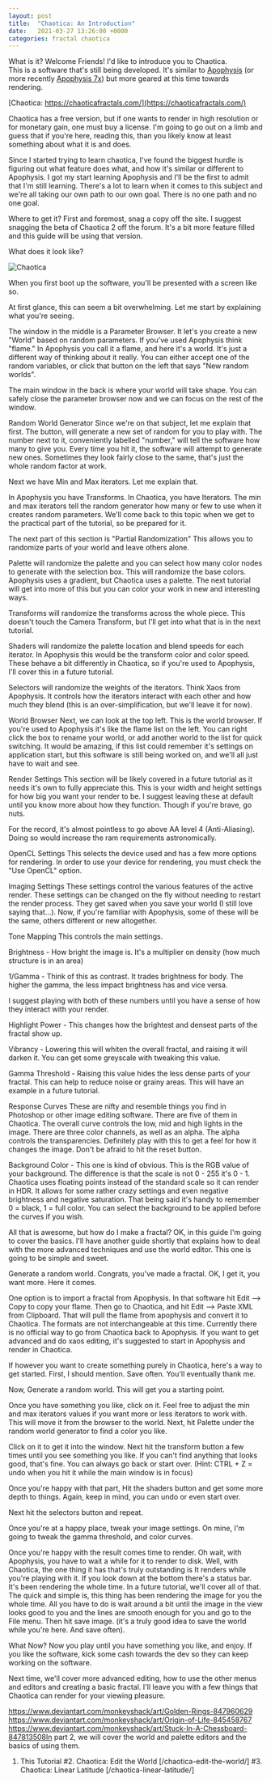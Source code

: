 ```yaml
---
layout: post
title:  "Chaotica: An Introduction"
date:   2021-03-27 13:26:00 +0000
categories: fractal chaotica
---
```


What is it?
Welcome Friends!  I'd like to introduce you to Chaotica.  
This is a software that's still being developed.  It's similar to [Apophysis](https://sourceforge.net/projects/apophysis/) (or more recently [Apophysis 7x](https://sourceforge.net/projects/apophysis7x/)) but more geared at this time towards rendering.

[Chaotica: https://chaoticafractals.com/](https://chaoticafractals.com/)

Chaotica has a free version, but if one wants to render in high resolution or
for monetary gain, one must buy a license.  I'm going to go out on a limb and
guess that if you're here, reading this, than you likely know at least something
about what it is and does.

Since I started trying to learn chaotica, I've found the biggest hurdle is
figuring out what feature does what, and how it's similar or different to
Apophysis.  I got my start learning Apophysis and I'll be the first to admit
that I'm still learning.  There's a lot to learn when it comes to this subject
and we're all taking our own path to our own goal.  There is no one path and no
one goal.

Where to get it?
First and foremost, snag a copy off the site. I suggest snagging the beta of
Chaotica 2 off the forum.  It's a bit more feature filled and this guide will be
using that version.

What does it look like?

![Chaotica]({site.url}/assets/images/chaotica_2021-03-27_13-47-00.png)

When you first boot up the software, you'll be presented with a screen like so.

At first glance, this can seem a bit overwhelming.  Let me start by
explaining what you're seeing.

The window in the middle is a Parameter Browser.  It let's you create a new
"World" based on random parameters.  If you've used Apophysis think "flame."  In
Apophysis you call it a flame, and here it's a world.  It's just a different way
of thinking about it really.  You can either accept one of the random variables,
or click that button on the left that says "New random worlds".

The main window in the back is where your world will take shape.  You can safely
close the parameter browser now and we can focus on the rest of the window.

Random World Generator
Since we're on that subject, let me explain that first.  The button, will
generate a new set of random for you to play with.  The number next to it,
conveniently labelled "number," will tell the software how many to give you.
 Every time you hit it, the software will attempt to generate new ones.
 Sometimes they look fairly close to the same, that's just the whole random
factor at work.

Next we have Min and Max iterators.  Let me explain that.

In Apophysis you have Transforms.  In Chaotica, you have Iterators.  The min and
max iterators tell the random generator how many or few to use when it creates
random parameters.  We'll come back to this topic when we get to the practical
part of the tutorial, so be prepared for it.

The next part of this section is "Partial Randomization"  This allows you to
randomize parts of your world and leave others alone.

Palette will randomize the palette and you can select how many color nodes to
generate with the selection box.  This will randomize the base colors.
 Apophysis uses a gradient, but Chaotica uses a palette.  The next tutorial will
get into more of this but you can color your work in new and interesting ways.

Transforms will randomize the transforms across the whole piece.  This doesn't
touch the Camera Transform, but I'll get into what that is in the next tutorial.

Shaders will randomize the palette location and blend speeds for each iterator.
 In Apophysis this would be the transform color and color speed.  These behave a
bit differently in Chaotica, so if you're used to Apophysis, I'll cover this in
a future tutorial.

Selectors will randomize the weights of the iterators.  Think Xaos from
Apophysis. It controls how the iterators interact with each other and how much
they blend (this is an over-simplification, but we'll leave it for now).

World Browser
Next, we can look at the top left.  This is the world browser.  If you're used
to Apophysis it's like the flame list on the left.  You can right click the box
to rename your world, or add another world to the list for quick switching.  It
would be amazing, if this list could remember it's settings on application
start, but this software is still being worked on, and we'll all just have to
wait and see.

Render Settings
This section will be likely covered in a future tutorial as it needs it's own to
fully appreciate this.  This is your width and height settings for how big you
want your render to be.  I suggest leaving these at default until you know more
about how they function.  Though if you're brave, go nuts.

For the record, it's almost pointless to go above AA level 4 (Anti-Aliasing).
 Doing so would increase the ram requirements astronomically.

OpenCL Settings
This selects the device used and has a few more options for rendering.  In order
to use your device for rendering, you must check the "Use OpenCL" option.

Imaging Settings
These settings control the various features of the active render.  These
settings can be changed on the fly without needing to restart the render
process.  They get saved when you save your world (I still love saying that...).
 Now, if you're familiar with Apophysis, some of these will be the same, others
different or new altogether.

Tone Mapping
This controls the main settings.

Brightness - How bright the image is.  It's a multiplier on density (how much
structure is in an area)

1/Gamma - Think of this as contrast. It trades brightness for body.  The higher
the gamma, the less impact brightness has and vice versa.

I suggest playing with both of these numbers until you have a sense of how they
interact with your render.

Highlight Power - This changes how the brightest and densest parts of the
fractal show up.

Vibrancy - Lowering this will whiten the overall fractal, and raising it will
darken it.  You can get some greyscale with tweaking this value.

Gamma Threshold - Raising this value hides the less dense parts of your fractal.
This can help to reduce noise or grainy areas.  This will have an example in a
future tutorial.

Response Curves
These are nifty and resemble things you find in Photoshop or other image editing
software.  There are five of them in Chaotica.  The overall curve controls the
low, mid and high lights in the image.  There are three color channels, as well
as an alpha.  The alpha controls the transparencies.  Definitely play with this
to get a feel for how it changes the image.  Don't be afraid to hit the reset
button.

Background Color - This one is kind of obvious.  This is the RGB value of your
background.  The difference is that the scale is not 0 - 255 it's 0 - 1.
 Chaotica uses floating points instead of the standard scale so it can render in
HDR.  It allows for some rather crazy settings and even negative brightness and
negative saturation. That being said it's handy to remember 0 = black, 1 = full
color.  You can select the background to be applied before the curves if you
wish.

All that is awesome, but how do I make a fractal?
OK, in this guide I'm going to cover the basics.  I'll have another guide
shortly that explains how to deal with the more advanced techniques and use the
world editor.  This one is going to be simple and sweet.

Generate a random world.  Congrats, you've made a fractal.  OK, I get it, you
want more.  Here it comes.

One option is to import a fractal from Apophysis.  In that software hit Edit -->
Copy to copy your flame.  Then go to Chaotica, and hit Edit --> Paste XML from
Clipboard.  That will pull the flame from apophysis and convert it to Chaotica.
 The formats are not interchangeable at this time.  Currently there is no
official way to go from Chaotica back to Apophysis.  If you want to get advanced
and do xaos editing, it's suggested to start in Apophysis and render in
Chaotica.

If however you want to create something purely in Chaotica, here's a way to get
started.  First, I should mention.  Save often.  You'll eventually thank me.

Now, Generate a random world.  This will get you a starting point.

Once you have something you like, click on it.  Feel free to adjust the min and
max iterators values if you want more or less iterators to work with.  This will
move it from the browser to the world.  Next, hit Palette under the random world
generator to find a color you like.

Click on it to get it into the window.  Next hit the transform button a few
times until you see something you like. If you can't find anything that looks
good, that's fine.  You can always go back or start over.  (Hint: CTRL + Z =
undo when you hit it while the main window is in focus)

Once you're happy with that part, Hit the shaders button and get some more depth
to things.  Again, keep in mind, you can undo  or even start over.

Next hit the selectors button and repeat.

Once you're at a happy place, tweak your image settings.  On mine, I'm going to
tweak the gamma threshold, and color curves.

Once you're happy with the result comes time to render.  Oh wait, with
Apophysis, you have to wait a while for it to render to disk.  Well, with
Chaotica, the one thing it has that's truly outstanding is It renders while
you're playing with it.  If you look down at the bottom there's a status bar.
 It's been rendering the whole time.  In a  future tutorial, we'll cover all of
that.  The quick and simple is, this thing has been rendering the image for you
the whole time.  All you have to do is wait around a bit until the image in the
view looks good to you and the lines are smooth enough for you and go to the
File menu.  Then hit save image. (it's a truly good idea to save the world
while you're here.  And save often).

What Now?
Now you play until you have something you like, and enjoy.  If you like the
software, kick some cash towards the dev so they can keep working on the
software.

Next time, we'll cover more advanced editing, how to use the other menus and
editors and creating a basic fractal.  I'll leave you with a few things that
Chaotica can render for your viewing pleasure.

<https://www.deviantart.com/monkeyshack/art/Golden-Rings-847960629>
<https://www.deviantart.com/monkeyshack/art/Origin-of-Life-845458767>
<https://www.deviantart.com/monkeyshack/art/Stuck-In-A-Chessboard-847813508In>
part 2, we will cover the world and palette editors and the basics of using
them.

1.  This Tutorial
    \#2. Chaotica: Edit the World [/chaotica-edit-the-world/]
    \#3. Chaotica: Linear Latitude [/chaotica-linear-latitude/]
